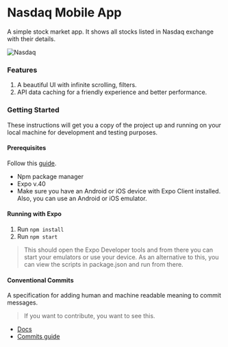 # Nasdaq Mobile App

A simple stock market app. It shows all stocks listed in Nasdaq exchange with their details.

![Nasdaq](https://user-images.githubusercontent.com/67389138/182794142-d1b364d9-8636-413e-8f42-70c8e10bb6c7.png)

### Features

1. A beautiful UI with infinite scrolling, filters.
2. API data caching for a friendly experience and better performance.
<!-- 3. Support to detect internet connection, unmount the app, and display a connection failure screen. -->

### Getting Started

These instructions will get you a copy of the project up and running on
your local machine for development and testing purposes.

#### Prerequisites

Follow this [guide](https://reactnative.dev/docs/environment-setup).

* Npm package manager
* Expo v.40
* Make sure you have an Android or iOS device with Expo Client installed. Also, you can use an Android or iOS emulator.

#### Running with Expo

1. Run ``` npm install ```
2. Run ``` npm start ```

> This should open the Expo Developer tools and from there you can start your
> emulators or use your device. As an alternative to this, you can
> view the scripts in package.json and run from there.

#### Conventional Commits

A specification for adding human and machine readable meaning to commit messages.

> If you want to contribute, you want to see this.

* [Docs](https://www.conventionalcommits.org/en/v1.0.0/)
* [Commits guide](https://gist.github.com/qoomon/5dfcdf8eec66a051ecd85625518cfd13)

